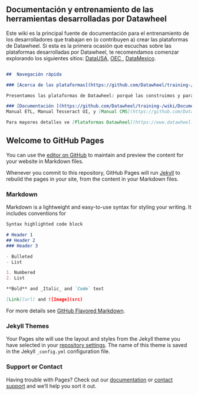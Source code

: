 ## Documentación y entrenamiento de las herramientas desarrolladas por Datawheel

Este wiki es la principal fuente de documentación para el entrenamiento de los desarrolladores que trabajan en (o contribuyen a) crear las plataformas de Datawheel. Si esta es la primera ocasión que escuchas sobre las plataformas desarrolladas por Datawheel, te recomendamos comenzar explorando los siguientes sitios: [DataUSA](https://datausa.io), [OEC ](https://oec.world), [DataMexico](https://datamexico.org). 

```markdown

##  Navegación rápida 

### [Acerca de las plataformas](https://github.com/Datawheel/training-/wiki/Acerca-de-las-plataformas)

Presentamos las plataformas de Datawheel: porqué las construimos y para qué sirven 

### [Documentación ](https://github.com/Datawheel/training-/wiki/Documentación)
Manual ETL, Manual Tesseract UI, y [Manual CMS](https://github.com/Datawheel/training-/wiki/Manual-CMS).

Para mayores detalles ve [Plataformas Datawheel](https://www.datawheel.us).

```




## Welcome to GitHub Pages

You can use the [editor on GitHub](https://github.com/Gilix/hellow-world/edit/main/README.md) to maintain and preview the content for your website in Markdown files.

Whenever you commit to this repository, GitHub Pages will run [Jekyll](https://jekyllrb.com/) to rebuild the pages in your site, from the content in your Markdown files.

### Markdown

Markdown is a lightweight and easy-to-use syntax for styling your writing. It includes conventions for

```markdown
Syntax highlighted code block

# Header 1
## Header 2
### Header 3

- Bulleted
- List

1. Numbered
2. List

**Bold** and _Italic_ and `Code` text

[Link](url) and ![Image](src)
```

For more details see [GitHub Flavored Markdown](https://guides.github.com/features/mastering-markdown/).

### Jekyll Themes

Your Pages site will use the layout and styles from the Jekyll theme you have selected in your [repository settings](https://github.com/Gilix/hellow-world/settings). The name of this theme is saved in the Jekyll `_config.yml` configuration file.

### Support or Contact

Having trouble with Pages? Check out our [documentation](https://docs.github.com/categories/github-pages-basics/) or [contact support](https://github.com/contact) and we’ll help you sort it out.

